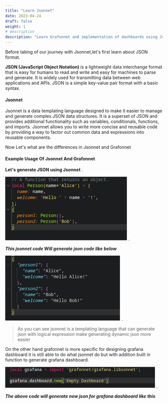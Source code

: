 ```yaml
---
title: "Learn Jsonnet"
date: 2023-04-24
draft: false
weight: 1
# description
description: "Learn Grafonnet and implementation of dashboards using Jsonnet"
---
```


Before taking of our journey with Jsonnet,let's first learn about JSON format.


**JSON (JavaScript Object Notation)**  is a lightweight data interchange format that is easy for humans to read and write and easy for machines to parse and generate. It is widely used for transmitting data between web applications and APIs. JSON is a simple key-value pair format with a basic syntax.

#### Jsonnet

Jsonnet is a data templating language designed to make it easier to manage and generate complex JSON data structures. It is a superset of JSON and provides additional functionality such as variables, conditionals, functions, and imports. Jsonnet allows you to write more concise and reusable code by providing a way to factor out common data and expressions into reusable components.


Now Let's what are the differences in Jsonnet and Grafonnet

#### Example Usage Of Jsonnet And Grafonnet

**Let's generate JSON using Jsonnet** .

![](Picture1.png) . 

***This jsonnet code Will generate json code like below***

![](Picture2.jpg) . 

>  As you can see jsonnet is a templating language that can generate json with logical expression
make generating dynamic json more easier 

On the other hand grafonnet is more specific for designing grafana dashboard it is still able to do
what jsonnet do but with addition built in function to generate grafana dashboard.

![](Picture3.png) . 


***The above code will generate new json for grafana dashboard like this***


